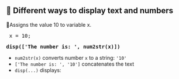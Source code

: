 ## 🎯 Different ways to display text and numbers

🔸Assigns the value 10 to variable x.
<pre> x = 10;</pre>

**<pre>disp(['The number is: ', num2str(x)])</pre>**
- ```num2str(x)``` converts number ```x``` to a string: ```'10'```
- ```['The number is: ', '10']``` concatenates the text
- ```disp(...)``` displays:
